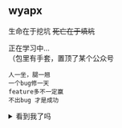 ## wyapx

生命在于挖坑 ~~死亡在于填坑~~  


正在学习中...  
（包里有手套，置顶了某个公众号

```
人一坐，腿一翘
一个bug修一天
feature多不一定赢
不出bug 才是成功
```

<details>
<summary>看到我了吗</summary

~~**还不快把star和follow给我交了**~~
</details>
